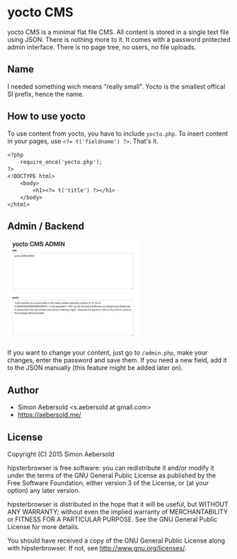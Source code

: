 # yocto CMS

yocto CMS is a minimal flat file CMS. All content is stored in a single text file using JSON. There is nothing more to it. It comes with a password protected admin interface. There is no page tree, no users, no file uploads.

## Name
I needed something wich means "really small". Yocto is the smallest offical SI prefix, hence the name.

## How to use yocto

To use content from yocto, you have to include `yocto.php`. To insert content in your pages, use `<?= t('fieldname') ?>`. That's it.

```
<?php
    require_once('yocto.php');
?>
<!DOCTYPE html>
    <body>
        <h1><?= t('title') ?></h1>
    </body>
</html>
```

## Admin / Backend

![yocto Admin](/admin.jpg)

If you want to change your content, just go to `/admin.php`, make your changes, enter the password and save them. If you need a new field, add it to the JSON manually (this feature might be added later on).

## Author

* Simon Aebersold <s.aebersold at gmail.com>
* https://aebersold.me/

## License

Copyright (C) 2015 Simon Aebersold

hipsterbrowser is free software: you can redistribute it and/or modify it under the terms of the GNU General Public License as published by the Free Software Foundation, either version 3 of the License, or (at your option) any later version.

hipsterbrowser is distributed in the hope that it will be useful, but WITHOUT ANY WARRANTY; without even the implied warranty of MERCHANTABILITY or FITNESS FOR A PARTICULAR PURPOSE. See the GNU General Public License for more details.

You should have received a copy of the GNU General Public License along with hipsterbrowser. If not, see http://www.gnu.org/licenses/.
